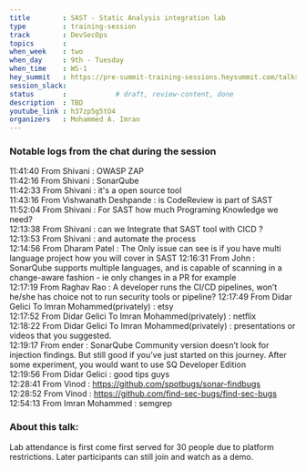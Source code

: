 ```yaml
---
title        : SAST - Static Analysis integration lab
type         : training-session
track        : DevSecOps
topics       : 
when_week    : two
when_day     : 9th - Tuesday
when_time    : WS-1
hey_summit   : https://pre-summit-training-sessions.heysummit.com/talks/sast-static-analysis-integration-lab/
session_slack:
status       :            # draft, review-content, done
description  : TBD
youtube_link : h37zp5g5tO4
organizers   : Mohammed A. Imran
---
```


### Notable logs from the chat during the session 

11:41:40	 From Shivani : OWASP ZAP   \
11:42:16	 From Shivani : SonarQube   \
11:42:33	 From Shivani : it's a open source tool   \
11:43:16	 From Vishwanath Deshpande : is CodeReview is part of SAST   \
11:52:04	 From Shivani : For SAST how much Programing Knowledge we need?   \
12:13:38	 From Shivani : can we Integrate that SAST tool with CICD ?   \
12:13:53	 From Shivani : and automate the process    \
12:14:56	 From Dharam Patel : The Only issue can see is if you have multi language project how you will cover in SAST
12:16:31	 From John : SonarQube supports multiple languages, and is capable of scanning in a change-aware fashion - ie only changes in a PR for example  \
12:17:19	 From Raghav Rao : A developer runs the CI/CD pipelines, won’t he/she has choice not to run security tools or pipeline?
12:17:49	 From Didar Gelici  To  Imran Mohammed(privately) : etsy   \
12:17:52	 From Didar Gelici  To  Imran Mohammed(privately) : netflix   \
12:18:22	 From Didar Gelici  To  Imran Mohammed(privately) : presentations or videos that you suggested.  \
12:19:17	 From ender : SonarQube Community version doesn’t look for injection findings. But still good if you’ve just started on this journey. After some experiment, you would want to use SQ Developer Edition   \
12:19:56	 From Didar Gelici : good tips guys   \
12:28:41	 From Vinod : https://github.com/spotbugs/sonar-findbugs   \
12:28:52	 From Vinod : https://github.com/find-sec-bugs/find-sec-bugs   \
12:54:13	 From Imran Mohammed : semgrep   


### About this talk:

Lab attendance is first come first served for 30 people due to platform restrictions. 
Later participants can still join and watch as a demo.




